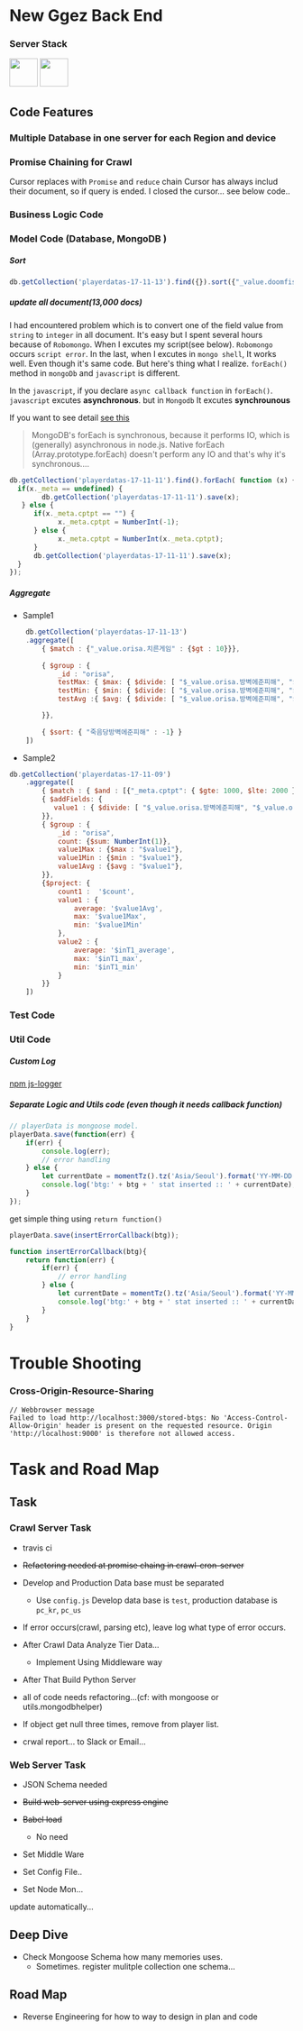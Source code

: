 # New Ggez Back End

### Server Stack
<div>
    <img src="https://github.com/asfrom30/MyGit/blob/master/resources/images/stack/nodejs.png?raw=true" height="50">
    <img src="https://github.com/asfrom30/MyGit/blob/master/resources/images/stack/mongodb.png?raw=true" height="50">
</div>

## Code Features

### Multiple Database in one server for each Region and device

### Promise Chaining for Crawl
Cursor replaces with `Promise` and `reduce` chain
Cursor has always includ their document, so if query is ended. I closed the cursor... see below code..

### Business Logic Code

### Model Code (Database, MongoDB )
##### Sort 
```javascript
db.getCollection('playerdatas-17-11-13').find({}).sort({"_value.doomfist.치른게임" : -1}).limit(10);
```

##### update all document(13,000 docs)
I had encountered problem which is to convert one of the field value from `string` to `integer` in all document. It's easy but I spent several hours because of `Robomongo`. When I excutes my script(see below). `Robomongo` occurs `script error`. In the last, when I excutes in `mongo shell`, It works well. Even though it's same code. But here's thing what I realize. `forEach()` method in `mongoDb` and `javascript` is different. 

In the `javascript`, if you declare `async callback function` in `forEach()`. `javascript` excutes **asynchronous**. but in `Mongodb` It excutes **synchrounous**

If you want to see detail [see this](https://stackoverflow.com/questions/35820035/mongodb-cursor-method-foreach-is-non-blocking-when-native-js-foreach-is-bl)
> MongoDB's forEach is synchronous, because it performs IO, which is (generally) asynchronous in node.js. Native forEach (Array.prototype.forEach) doesn't perform any IO and that's why it's synchronous....


```javascript
db.getCollection('playerdatas-17-11-11').find().forEach( function (x) {
  if(x._meta == undefined) {
        db.getCollection('playerdatas-17-11-11').save(x);
   } else {
      if(x._meta.cptpt == "") {
            x._meta.cptpt = NumberInt(-1);
      } else {
            x._meta.cptpt = NumberInt(x._meta.cptpt);
      }
      db.getCollection('playerdatas-17-11-11').save(x);
  }
});
```

##### Aggregate
* Sample1
```javascript
    db.getCollection('playerdatas-17-11-13')
    .aggregate([
        { $match : {"_value.orisa.치른게임" : {$gt : 10}}},
        
        { $group : {
            _id : "orisa",
            testMax: { $max: { $divide: [ "$_value.orisa.방벽에준피해", "$_value.orisa.죽음" ] }},
            testMin: { $min: { $divide: [ "$_value.orisa.방벽에준피해", "$_value.orisa.죽음" ] }},
            testAvg :{ $avg: { $divide: [ "$_value.orisa.방벽에준피해", "$_value.orisa.죽음" ] }}

        }},
        
        { $sort: { "죽음당방벽에준피해" : -1} }
    ])
```

* Sample2
```javascript
db.getCollection('playerdatas-17-11-09')
    .aggregate([
        { $match : { $and : [{"_meta.cptpt": { $gte: 1000, $lte: 2000 }}, {"_value.orisa.치른게임" : {$gte : 5}}]}},
        { $addFields: {
           value1 : { $divide: [ "$_value.orisa.방벽에준피해", "$_value.orisa.죽음" ] } ,
        }},
        { $group : {
            _id : "orisa",
            count: {$sum: NumberInt(1)},
            value1Max : {$max : "$value1"},
            value1Min : {$min : "$value1"},
            value1Avg : {$avg : "$value1"},
        }},
        {$project: {
            count1 :  '$count',
            value1 : {
                average: '$value1Avg',
                max: '$value1Max',
                min: '$value1Min'
            },
            value2 : {
                average: '$inT1_average',
                max: '$inT1_max',
                min: '$inT1_min'
            }
        }}
    ])
```

### Test Code

### Util Code

##### Custom Log
[npm js-logger](https://github.com/jonnyreeves/js-logger)

##### Separate Logic and Utils code (even though it needs callback function)

```javascript
// playerData is mongoose model.
playerData.save(function(err) {
    if(err) {
        console.log(err);
        // error handling
    } else {
        let currentDate = momentTz().tz('Asia/Seoul').format('YY-MM-DD hh-mm-ss');
        console.log('btg:' + btg + ' stat inserted :: ' + currentDate);
    }
});
```

get simple thing using `return function()`

```javascript
playerData.save(insertErrorCallback(btg));

function insertErrorCallback(btg){
    return function(err) {
        if(err) {
            // error handling
        } else {
            let currentDate = momentTz().tz('Asia/Seoul').format('YY-MM-DD hh-mm-ss');
            console.log('btg:' + btg + ' stat inserted :: ' + currentDate);
        }
    }
}
```


# Trouble Shooting
### Cross-Origin-Resource-Sharing

```
// Webbrowser message
Failed to load http://localhost:3000/stored-btgs: No 'Access-Control-Allow-Origin' header is present on the requested resource. Origin 'http://localhost:9000' is therefore not allowed access.
```

# Task and Road Map
## Task
### Crawl Server Task
* travis ci

* ~~Refactoring needed at promise chaing in crawl-cron-server~~

* Develop and Production Data base must be separated
    * Use `config.js` Develop data base is `test`, production database is `pc_kr`, `pc_us`
* If error occurs(crawl, parsing etc), leave log what type of error occurs.

* After Crawl Data Analyze Tier Data...
    * Implement Using Middleware way

* After That Build Python Server

* all of code needs refactoring...(cf: with mongoose or utils.mongodbhelper)

* If object get null three times, remove from player list.

* crwal report... to Slack or Email...

### Web Server Task
* JSON Schema needed
* ~~Build web-server using express engine~~
* ~~Babel load~~
    * No need
* Set Middle Ware

* Set Config File..
* Set Node Mon...

update automatically...


## Deep Dive
* Check Mongoose Schema how many memories uses.
    * Sometimes. register mulitple collection one schema...


## Road Map
* Reverse Engineering for how to way to design in plan and code


